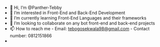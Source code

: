 - 👋 Hi, I’m @Panther-Tebby
- 👀 I’m interested in Front-End and Back-End Development 
- 🌱 I’m currently learning Front-End Languages and their frameworks
- 💞️ I’m looking to collaborate on any bot front-end and back-end projects
- 📫 How to reach me - Email: tebogosekwala98@gmail.com
                      - Contact number: 0812151866
- 

<!---
Panther-Tebby/Panther-Tebby is a ✨ special ✨ repository because its `README.md` (this file) appears on your GitHub profile.
You can click the Preview link to take a look at your changes.
--->
